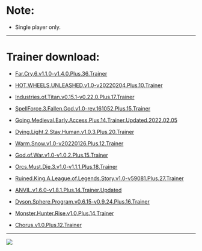 # Note:   
- Single player only.  
 
---
# Trainer download:

- [Far.Cry.6.v1.1.0-v1.4.0.Plus.36.Trainer](https://flingtrainer.com/attachments/24698)

- [HOT.WHEELS.UNLEASHED.v1.0-v20220204.Plus.10.Trainer](https://flingtrainer.com/attachments/24711)

- [Industries.of.Titan.v0.15.1-v0.22.0.Plus.17.Trainer](https://flingtrainer.com/attachments/24708)

- [SpellForce.3.Fallen.God.v1.0-rev.161052.Plus.15.Trainer](https://flingtrainer.com/attachments/24705)

- [Going.Medieval.Early.Access.Plus.14.Trainer.Updated.2022.02.05](https://flingtrainer.com/attachments/24700)

- [Dying.Light.2.Stay.Human.v1.0.3.Plus.20.Trainer](https://flingtrainer.com/attachments/24645)

- [Warm.Snow.v1.0-v20220126.Plus.12.Trainer](https://flingtrainer.com/attachments/24517)

- [God.of.War.v1.0-v1.0.2.Plus.15.Trainer](https://flingtrainer.com/attachments/24449)

- [Orcs.Must.Die.3.v1.0-v1.1.1.Plus.18.Trainer](https://flingtrainer.com/attachments/24443)

- [Ruined.King.A.League.of.Legends.Story.v1.0-v59081.Plus.27.Trainer](https://flingtrainer.com/attachments/24440)

- [ANVIL.v1.6.0-v1.8.1.Plus.14.Trainer.Updated](https://flingtrainer.com/attachments/24435)

- [Dyson.Sphere.Program.v0.6.15-v0.9.24.Plus.16.Trainer](https://flingtrainer.com/attachments/24430)

- [Monster.Hunter.Rise.v1.0.Plus.14.Trainer](https://flingtrainer.com/attachments/24145)

- [Chorus.v1.0.Plus.12.Trainer](https://flingtrainer.com/attachments/24118)

---
![](https://flingtrainer.com/wp-content/uploads/2021/10/1-34.png)
